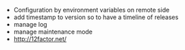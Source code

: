 - Configuration by environment variables on remote side
 - add timestamp to version so to have a timeline of releases
 - manage log
 - manage maintenance mode
 - http://12factor.net/
